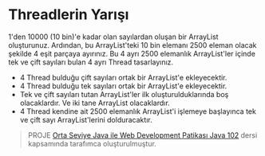 # Threadlerin Yarışı

1'den 10000 (10 bin)'e kadar olan sayılardan oluşan bir ArrayList oluşturunuz. Ardından, bu ArrayList'teki 10 bin elemanı 2500 eleman olacak şekilde 4 eşit parçaya ayırınız. Bu 4 ayrı 2500 elemanlık ArrayList'ler içinde tek ve çift sayıları bulan 4 ayrı Thread tasarlayınız.
  - 4 Thread bulduğu çift sayıları ortak bir ArrayList'e ekleyecektir.
  - 4 Thread bulduğu tek sayıları ortak bir ArrayList'e ekleyecektir.
  - Tek ve çift sayıları tutan ArrayList'ler ilk oluşturulduklarında boş olacaklardır. Ve iki tane ArrayList olacaklardır.
  - 4 Thread kendine ait 2500 elemanlık ArrayList'i işlemeye başlayınca tek ve çift sayı ArrayList'lerini dolduracaktır.


> PROJE [Orta Seviye Java ile Web Development Patikası Java 102](https://app.patika.dev/sefad) dersi kapsamında tarafımca oluşturulmuştur.
